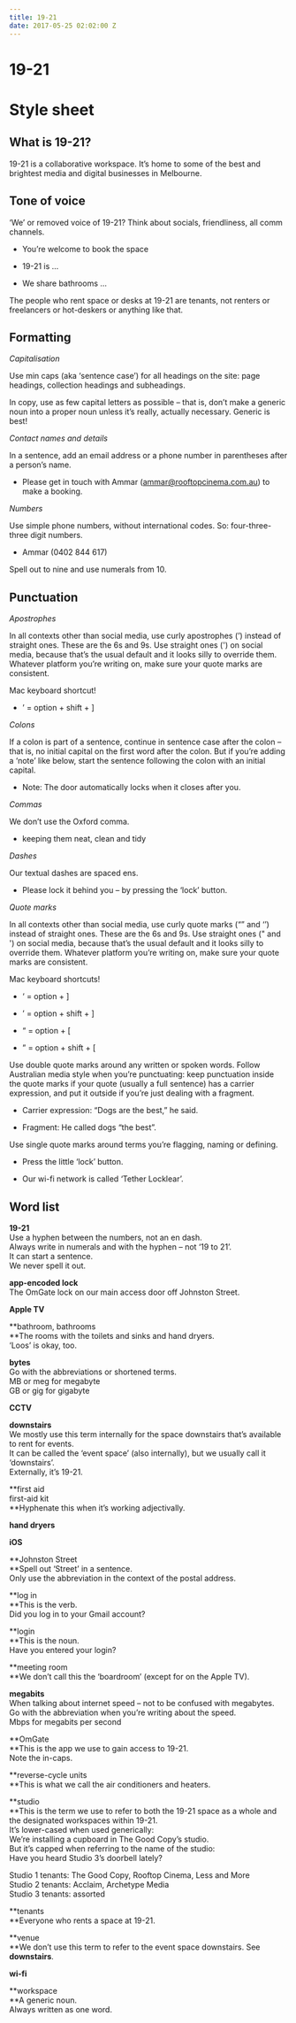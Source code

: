 ```yaml
---
title: 19-21
date: 2017-05-25 02:02:00 Z
---
```


# 19-21

# Style sheet

## **What is 19-21?**

19-21 is a collaborative workspace. It’s home to some of the best and brightest media and digital businesses in Melbourne.

## **Tone of voice**

‘We’ or removed voice of 19-21? Think about socials, friendliness, all comm channels.

* You’re welcome to book the space

* 19-21 is …

* We share bathrooms …

The people who rent space or desks at 19-21 are tenants, not renters or freelancers or hot-deskers or anything like that.

## **Formatting**

*Capitalisation*

Use min caps (aka ‘sentence case’) for all headings on the site: page headings, collection headings and subheadings.

In copy, use as few capital letters as possible – that is, don’t make a generic noun into a proper noun unless it’s really, actually necessary. Generic is best!

*Contact names and details*

In a sentence, add an email address or a phone number in parentheses after a person’s name.

* Please get in touch with Ammar (ammar@rooftopcinema.com.au) to make a booking.

*Numbers*

Use simple phone numbers, without international codes. So: four-three-three digit numbers.

* Ammar (0402 844 617)

Spell out to nine and use numerals from 10.

## **Punctuation**

*Apostrophes*

In all contexts other than social media, use curly apostrophes (’) instead of straight ones. These are the 6s and 9s. Use straight ones (') on social media, because that’s the usual default and it looks silly to override them. Whatever platform you’re writing on, make sure your quote marks are consistent.

Mac keyboard shortcut!

* ’ = option \+ shift \+ \]

*Colons*

If a colon is part of a sentence, continue in sentence case after the colon – that is, no initial capital on the first word after the colon. But if you’re adding a ‘note’ like below, start the sentence following the colon with an initial capital.

* Note: The door automatically locks when it closes after you.

*Commas*

We don’t use the Oxford comma.

* keeping them neat, clean and tidy

*Dashes*

Our textual dashes are spaced ens.

* Please lock it behind you – by pressing the ‘lock’ button.

*Quote marks*

In all contexts other than social media, use curly quote marks (“” and ‘’) instead of straight ones. These are the 6s and 9s. Use straight ones (" and ') on social media, because that’s the usual default and it looks silly to override them. Whatever platform you’re writing on, make sure your quote marks are consistent.

Mac keyboard shortcuts!

* ‘ = option \+ \]

* ’ = option \+ shift \+ \]

* “ = option \+ \[

* ” = option \+ shift \+ \[

Use double quote marks around any written or spoken words. Follow Australian media style when you’re punctuating: keep punctuation inside the quote marks if your quote (usually a full sentence) has a carrier expression, and put it outside if you’re just dealing with a fragment.

* Carrier expression: “Dogs are the best,” he said.

* Fragment: He called dogs “the best”.

Use single quote marks around terms you’re flagging, naming or defining.

* Press the little ‘lock’ button.

* Our wi-fi network is called ‘Tether Locklear’.

## **Word list**

**19-21**\
Use a hyphen between the numbers, not an en dash.\
Always write in numerals and with the hyphen – not ‘19 to 21’.\
It can start a sentence.\
We never spell it out.

**app-encoded lock**\
The OmGate lock on our main access door off Johnston Street.

**Apple TV**

**bathroom, bathrooms\
**The rooms with the toilets and sinks and hand dryers.\
‘Loos’ is okay, too.

**bytes**\
Go with the abbreviations or shortened terms.\
MB or meg for megabyte\
GB or gig for gigabyte

**CCTV**

**downstairs**\
We mostly use this term internally for the space downstairs that’s available to rent for events.\
It can be called the ‘event space’ (also internally), but we usually call it ‘downstairs’.\
Externally, it’s 19-21.

**first aid\
first-aid kit\
**Hyphenate this when it’s working adjectivally.

**hand dryers**

**iOS**

**Johnston Street\
**Spell out ‘Street’ in a sentence.\
Only use the abbreviation in the context of the postal address.

**log in\
**This is the verb.\
Did you log in to your Gmail account?

**login\
**This is the noun.\
Have you entered your login?

**meeting room\
**We don’t call this the ‘boardroom’ (except for on the Apple TV).

**megabits**\
When talking about internet speed – not to be confused with megabytes.\
Go with the abbreviation when you’re writing about the speed.\
Mbps for megabits per second

**OmGate\
**This is the app we use to gain access to 19-21.\
Note the in-caps.

**reverse-cycle units\
**This is what we call the air conditioners and heaters.

**studio\
**This is the term we use to refer to both the 19-21 space as a whole and the designated workspaces within 19-21.\
It’s lower-cased when used generically:\
We’re installing a cupboard in The Good Copy’s studio.\
But it’s capped when referring to the name of the studio:\
Have you heard Studio 3’s doorbell lately?

Studio 1 tenants: The Good Copy, Rooftop Cinema, Less and More\
Studio 2 tenants: Acclaim, Archetype Media\
Studio 3 tenants: assorted

**tenants\
**Everyone who rents a space at 19-21.

**venue\
**We don’t use this term to refer to the event space downstairs. See **downstairs**.

**wi-fi**

**workspace\
**A generic noun.\
Always written as one word.